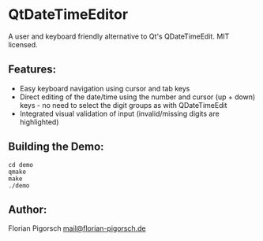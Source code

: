 # QtDateTimeEditor

A user and keyboard friendly alternative to Qt's QDateTimeEdit. MIT licensed.

## Features:

* Easy keyboard navigation using cursor and tab keys
* Direct editing of the date/time using the number and cursor (up + down) keys - no need to select the digit groups as with QDateTimeEdit
* Integrated visual validation of input (invalid/missing digits are highlighted)

## Building the Demo:

    cd demo
    qmake
    make
    ./demo

## Author:
Florian Pigorsch <mail@florian-pigorsch.de>
